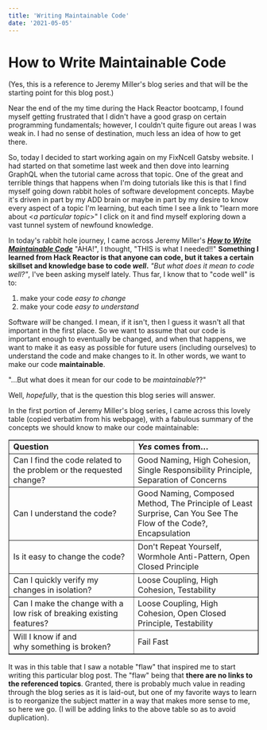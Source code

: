 ```yaml
---
title: 'Writing Maintainable Code'
date: '2021-05-05'
---
```


# How to Write Maintainable Code

(Yes, this is a reference to Jeremy Miller's blog series and that will be the starting point for this blog post.)

Near the end of the my time during the Hack Reactor bootcamp, I found myself getting frustrated that I didn't have a good grasp on certain programming fundamentals; however, I couldn't quite figure out areas I was weak in. I had no sense of destination, much less an idea of how to get there.

So, today I decided to start working again on my FixNcell Gatsby website. I had started on that sometime last week and then dove into learning GraphQL when the tutorial came across that topic. One of the great and terrible things that happens when I'm doing tutorials like this is that I find myself going down rabbit holes of software development concepts. Maybe it's driven in part by my ADD brain or maybe in part by my desire to know every aspect of a topic I'm learning, but each time I see a link to "learn more about <_a particular topic_>" I click on it and find myself exploring down a vast tunnel system of newfound knowledge.

In today's rabbit hole journey, I came across Jeremy Miller's <a href="http://codebetter.com/jeremymiller/2006/12/06/on-writing-maintainable-code/" target="blank">**_How to Write Maintainable Code_**</a> "AHA!", I thought, "THIS is what I needed!!" **Something I learned from Hack Reactor is that anyone can code, but it takes a certain skillset and knowledge base to code _well_.** _"But what does it mean to code well?"_, I've been asking myself lately. Thus far, I know that to "code well" is to:

1. make your code _easy to change_
2. make your code _easy to understand_

Software _will_ be changed. I mean, if it isn't, then I guess it wasn't all that important in the first place. So we want to assume that our code is important enough to eventually be changed, and when that happens, we want to make it as easy as possible for future users (including ourselves) to understand the code and make changes to it. In other words, we want to make our code **maintainable**.

"...But what does it mean for our code to be *maintainable*??"

Well, *hopefully*, that is the question this blog series will answer.

In the first portion of Jeremy Miller's blog series, I came across this lovely table (copied verbatim from his webpage), with a fabulous summary of the concepts we should know to make our code maintainable:

<table border="1" width="100%">
<tbody>
<tr>
<td width="50%"><strong>Question</strong></td>
<td width="50%"><strong><em>Yes</em> comes from…</strong></td>
</tr>
<tr>
<td>Can I find the code related to the problem or the requested change?</td>
<td>Good Naming, High Cohesion, Single Responsibility Principle, Separation of Concerns</td>
</tr>
<tr>
<td>Can I understand the code?</td>
<td>Good Naming, Composed Method, The Principle of Least Surprise, Can You See The Flow of the Code?, Encapsulation</td>
</tr>
<tr>
<td>Is it easy to change the code?</td>
<td>Don't Repeat Yourself, Wormhole Anti-Pattern, Open Closed Principle</td>
</tr>
<tr>
<td>Can I quickly verify my changes in isolation?</td>
<td>Loose Coupling, High Cohesion, Testability</td>
</tr>
<tr>
<td>Can I make the change with a low risk of breaking existing features?</td>
<td>Loose Coupling, High Cohesion, Open Closed Principle, Testability</td>
</tr>
<tr>
<td>Will I know if and why&nbsp;something is broken?</td>
<td>Fail Fast</td>
</tr>
</tbody>
</table>

It was in this table that I saw a notable "flaw" that inspired me to start writing this particular blog post. The "flaw" being that **there are no links to the referenced topics**. Granted, there is probably much value in reading through the blog series as it is laid-out, but one of my favorite ways to learn is to reorganize the subject matter in a way that makes more sense to me, so here we go. (I will be adding links to the above table so as to avoid duplication).
